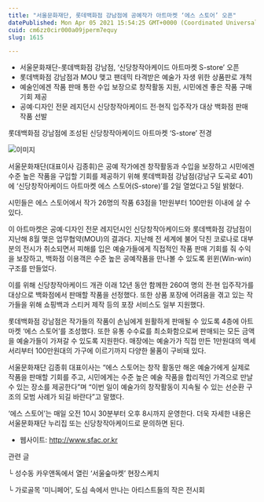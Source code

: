 ```yaml
---
title: "서울문화재단, 롯데백화점 강남점에 공예작가 아트마켓 ‘에스 스토어’ 오픈"
datePublished: Mon Apr 05 2021 15:54:25 GMT+0000 (Coordinated Universal Time)
cuid: cm6zz0cir000a09jperm7equy
slug: 1615

---
```



- 서울문화재단-롯데백화점 강남점, ‘신당창작아케이드 아트마켓 S-store’ 오픈
- 롯데백화점 강남점과 MOU 맺고 팬데믹 타격받은 예술가 자생 위한 상품판로 개척
- 예술인에겐 작품 판매 통한 수입 보장으로 창작활동 지원, 시민에겐 좋은 작품 구매 기회 제공
- 공예·디자인 전문 레지던시 신당창작아케이드 전·현직 입주작가 대상 백화점 판매 작품 선발

롯데백화점 강남점에 조성된 신당창작아케이드 아트마켓 ‘S-store’ 전경

![이미지](https://cdn.hashnode.com/res/hashnode/image/upload/v1739247421835/acb46ecc-262f-4712-be26-d981fd1b650b.jpeg)

서울문화재단(대표이사 김종휘)은 공예 작가에겐 창작활동과 수입을 보장하고 시민에겐 수준 높은 작품을 구입할 기회를 제공하기 위해 롯데백화점 강남점(강남구 도곡로 401)에 ‘신당창작아케이드 아트마켓 에스 스토어(S-store)’를 2일 열었다고 5일 밝혔다.

시민들은 에스 스토어에서 작가 26명의 작품 63점을 1만원부터 100만원 이내에 살 수 있다.

이 아트마켓은 공예·디자인 전문 레지던시인 신당창작아케이드와 롯데백화점 강남점이 지난해 8월 맺은 업무협약(MOU)의 결과다. 지난해 전 세계에 불어 닥친 코로나로 대부분의 전시가 취소되면서 피해를 입은 예술가들에게 직접적인 작품 판매 기회를 줘 수익을 보장하고, 백화점 이용객은 수준 높은 공예작품을 만나볼 수 있도록 윈윈(Win-win) 구조를 만들었다.

이를 위해 신당창작아케이드 개관 이래 12년 동안 함께한 260여 명의 전·현 입주작가를 대상으로 백화점에서 판매할 작품을 선정했다. 또한 상품 포장에 어려움을 겪고 있는 작가들을 위해 쇼핑백과 스티커 제작 등의 포장 서비스도 일부 지원했다.

롯데백화점 강남점은 작가들의 작품이 손님에게 원활하게 판매될 수 있도록 4층에 아트마켓 ‘에스 스토어’를 조성했다. 또한 유통 수수료를 최소화함으로써 판매되는 모든 금액을 예술가들이 가져갈 수 있도록 지원한다. 매장에는 예술가가 직접 만든 1만원대의 액세서리부터 100만원대의 가구에 이르기까지 다양한 물품이 구비돼 있다.

서울문화재단 김종휘 대표이사는 “에스 스토어는 창작 활동만 해온 예술가에게 실제로 작품을 판매할 기회를 주고, 시민에게는 수준 높은 예술 작품을 합리적인 가격으로 만날 수 있는 장소를 제공한다”며 “이번 일이 예술가의 창작활동이 지속될 수 있는 선순환 구조의 모범 사례가 되길 바란다”고 말했다.

‘에스 스토어’는 매일 오전 10시 30분부터 오후 8시까지 운영한다. 더욱 자세한 내용은 서울문화재단 누리집 또는 신당창작아케이드로 문의하면 된다.

- 웹사이트: http://www.sfac.or.kr

관련 글

└ 성수동 카우앤독에서 열린 ‘서울숲마켓’ 현장스케치

└ 가로골목 '미니페어', 도심 속에서 만나는 아티스트들의 작은 전시회